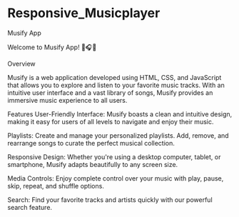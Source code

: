 # Responsive_Musicplayer

Musify App


Welcome to Musify App! 🎵🎧🎶

Overview

Musify is a web application developed using HTML, CSS, and JavaScript that allows you to explore and listen to your favorite music tracks. With an intuitive user interface and a vast library of songs, Musify provides an immersive music experience to all users.

Features
User-Friendly Interface: Musify boasts a clean and intuitive design, making it easy for users of all levels to navigate and enjoy their music.

Playlists: Create and manage your personalized playlists. Add, remove, and rearrange songs to curate the perfect musical collection.

Responsive Design: Whether you're using a desktop computer, tablet, or smartphone, Musify adapts beautifully to any screen size.

Media Controls: Enjoy complete control over your music with play, pause, skip, repeat, and shuffle options.

Search: Find your favorite tracks and artists quickly with our powerful search feature.
